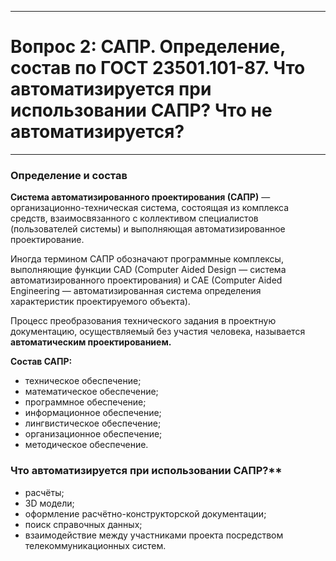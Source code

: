 ___
# Вопрос 2: САПР. Определение, состав по ГОСТ 23501.101-87. Что автоматизируется при использовании САПР? Что не автоматизируется?
___

### Определение и состав

**Система автоматизированного проектирования (САПР)** — организационно-техническая система, состоящая из комплекса средств, взаимосвязанного с коллективом специалистов (пользователей системы) и выполняющая автоматизированное проектирование.

Иногда термином САПР обозначают программные комплексы, выполняющие функции CAD (Computer Aided Design — система автоматизированного проектирования) и CAE (Computer Aided Engineering — автоматизированная система определения характеристик проектируемого объекта).

Процесс преобразования технического задания в проектную документацию, осуществляемый без участия человека, называется **автоматическим проектированием.**

**Состав САПР:**
* техническое обеспечение;
* математическое обеспечение;
* программное обеспечение;
* информационное обеспечение;
* лингвистическое обеспечение;
* организационное обеспечение;
* методическое обеспечение.

### Что автоматизируется при использовании САПР?**
* расчёты;
* 3D модели;
* оформление расчётно-конструкторской документации;
* поиск справочных данных;
* взаимодействие между участниками проекта посредством телекоммуникационных систем.
